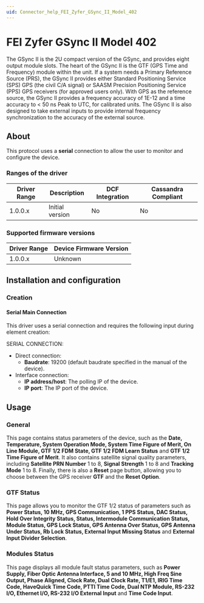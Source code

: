 ```yaml
---
uid: Connector_help_FEI_Zyfer_GSync_II_Model_402
---
```


# FEI Zyfer GSync II Model 402

The GSync II is the 2U compact version of the GSync, and provides eight output module slots. The heart of the GSync II is the GTF (GPS Time and Frequency) module within the unit. If a system needs a Primary Reference Source (PRS), the GSync II provides either Standard Positioning Service (SPS) GPS (the civil C/A signal) or SAASM Precision Positioning Service (PPS) GPS receivers (for approved users only). With GPS as the reference source, the GSync II provides a frequency accuracy of 1E-12 and a time accuracy to \< 50 ns Peak to UTC, for calibrated units. The GSync II is also designed to take external inputs to provide internal frequency synchronization to the accuracy of the external source.

## About

This protocol uses a **serial** connection to allow the user to monitor and configure the device.

### Ranges of the driver

| **Driver Range** | **Description** | **DCF Integration** | **Cassandra Compliant** |
|------------------|-----------------|---------------------|-------------------------|
| 1.0.0.x          | Initial version | No                  | No                      |

### Supported firmware versions

| **Driver Range** | **Device Firmware Version** |
|------------------|-----------------------------|
| 1.0.0.x          | Unknown                     |

## Installation and configuration

### Creation

#### Serial Main Connection

This driver uses a serial connection and requires the following input during element creation:

SERIAL CONNECTION:

- Direct connection:
  - **Baudrate**: 19200 (default baudrate specified in the manual of the device).
- Interface connection:
  - **IP address/host**: The polling IP of the device.
  - **IP port**: The IP port of the device.

## Usage

### General

This page contains status parameters of the device, such as the **Date, Temperature, System Operation Mode, System Time Figure of Merit, On Line Module, GTF 1/2 FDM State, GTF 1/2 FDM Learn Status** and **GTF 1/2 Time Figure of Merit**. It also contains satellite signal quality parameters, including **Satellite PRN Number** 1 to 8, **Signal Strength** 1 to 8 and **Tracking Mode** 1 to 8. Finally, there is also a **Reset** page button, allowing you to choose between the GPS receiver **GTF** and the **Reset Option**.

### GTF Status

This page allows you to monitor the GTF 1/2 status of parameters such as **Power Status, 10 MHz, GPS Communication, 1 PPS Status, DAC Status, Hold Over Integrity Status, Status, Intermodule Communication Status, Module Status, GPS Lock Status, GPS Antenna Over Status, GPS Antenna Under Status, Rb Lock Status, External Input Missing Status** and **External Input Divider Selection**.

### Modules Status

This page displays all module fault status parameters, such as **Power Supply, Fiber Optic Antenna Interface, 5 and 10 MHz, High Freq Sine Output, Phase Aligned, Clock Rate, Dual Clock Rate, T1/E1, IRIG Time Code, HaveQuick Time Code, PTTI Time Code, Dual NTP Module, RS-232 I/O, Ethernet I/O, RS-232 I/O External Input** and **Time Code Input**.
